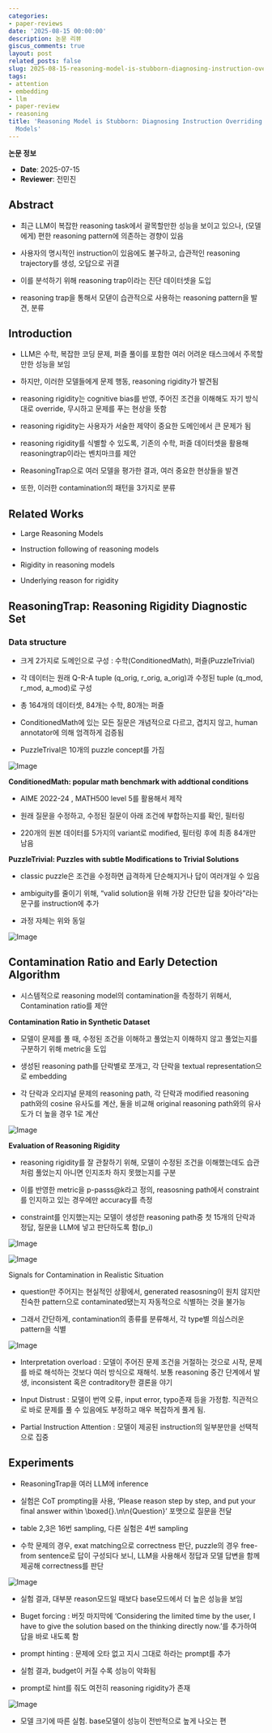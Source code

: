 ```yaml
---
categories:
- paper-reviews
date: '2025-08-15 00:00:00'
description: 논문 리뷰
giscus_comments: true
layout: post
related_posts: false
slug: 2025-08-15-reasoning-model-is-stubborn-diagnosing-instruction-overriding-in
tags:
- attention
- embedding
- llm
- paper-review
- reasoning
title: 'Reasoning Model is Stubborn: Diagnosing Instruction Overriding in Reasoning
  Models'
---
```


**논문 정보**
- **Date**: 2025-07-15
- **Reviewer**: 전민진

## Abstract

- 최근 LLM이 복잡한 reasoning task에서 괄목할만한 성능을 보이고 있으나, (모델에게) 편한 reasoning pattern에 의존하는 경향이 있음

- 사용자의 명시적인 instruction이 있음에도 불구하고, 습관적인 reasoning trajectory를 생성, 오답으로 귀결

- 이를 분석하기 위해 reasoning trap이라는 진단 데이터셋을 도입

- reasoning trap을 통해서 모덷이 습관적으로 사용하는 reasoning pattern을 발견, 분류

## Introduction

- LLM은 수학, 복잡한 코딩 문제, 퍼즐 풀이를 포함한 여러 어려운 태스크에서 주목할만한 성능을 보임

- 하지만, 이러한 모델들에게 문제 행동, reasoning rigidity가 발견됨

- reasoning rigidity는 cognitive bias를 반영, 주어진 조건을 이해해도 자기 방식대로 override, 무시하고 문제를 푸는 현상을 뜻함

- reasoning rigidity는 사용자가 서술한 제약이 중요한 도메인에서 큰 문제가 됨

- reasoning rigidity를 식별할 수 있도록, 기존의 수학, 퍼즐 데이터셋을 활용해 reasoningtrap이라는 벤치마크를 제안

- ReasoningTrap으로 여러 모델을 평가한 결과, 여러 중요한 현상들을 발견

- 또한, 이러한 contamination의 패턴을 3가지로 분류

## Related Works

- Large Reasoning Models

- Instruction following of reasoning models

- Rigidity in reasoning models

- Underlying reason for rigidity

## ReasoningTrap: Reasoning Rigidity Diagnostic Set

### Data structure

- 크게 2가지로 도메인으로 구성 : 수학(ConditionedMath), 퍼즐(PuzzleTrivial)

- 각 데이터는 원래 Q-R-A tuple (q_orig, r_orig, a_orig)과 수정된 tuple (q_mod, r_mod, a_mod)로 구성

- 총 164개의 데이터셋, 84개는 수학, 80개는 퍼즐

- ConditionedMath에 있는 모든 질문은 개념적으로 다르고, 겹치지 않고, human annotator에 의해 엄격하게 검증됨

- PuzzleTrival은 10개의 puzzle concept를 가짐

![Image](https://prod-files-secure.s3.us-west-2.amazonaws.com/3acbc979-3f43-48f4-8683-229c6104ec76/116b04b4-827c-46d3-80a5-76001297c885/image.png?X-Amz-Algorithm=AWS4-HMAC-SHA256&X-Amz-Content-Sha256=UNSIGNED-PAYLOAD&X-Amz-Credential=ASIAZI2LB46642GNVKOJ%2F20250810%2Fus-west-2%2Fs3%2Faws4_request&X-Amz-Date=20250810T105954Z&X-Amz-Expires=3600&X-Amz-Security-Token=IQoJb3JpZ2luX2VjEJr%2F%2F%2F%2F%2F%2F%2F%2F%2F%2FwEaCXVzLXdlc3QtMiJHMEUCIQD7zpm6qJj%2B%2FT3MqYJHlbFHQJ%2FX2UrtvldABGabtEwnzwIgGumwWfpkz4iSUNno%2FBa%2BGXJwDEf%2Frp0XbTJGrSi0kyIqiAQI0%2F%2F%2F%2F%2F%2F%2F%2F%2F%2F%2FARAAGgw2Mzc0MjMxODM4MDUiDIFwX7mIz9njxNVWvCrcA9H9r7VaUR18CbsfNsvPXhfMwSSQL7w2syE1r%2FeV2AceHv5XJpwjkZMf8Fy295x7%2BAOWEtUmYAy9yQ7IR6NSDflXWuHTEi0h4zZBFYUm%2BN7AzNIsHvkxtHdrF8QSVrQ1mj8t3tcw4yDfAlQ2SzKDn%2F3a2lONAoS0X7%2FjtLjXw3MLvIjBZNl%2Fe3x8olTvb%2FaEYM1I9D4AkopMxtS%2BS5o15gwSkjkQdNsKtKJm%2FMh9qWxRnnQ7bLIBjB50jPUABQTtMze%2FyoCz%2BnLo0gzYvQ7Uk7AH5FiK%2Bj%2BOw8vr2a0jPXRUlr6bKTU1A9QEZ8lUVtD058GvXZkQJxNsPEATZDsQwEvIC3VxlcG4eGPxvxgAopKgiIFKA4mN0X3Mkxma42eihQS5MkPtYOZJZFRsIr7i6d4jafKxILBsDCj27aqqvVKAyK03JR16kIQN91%2Fc2oDMgRs21mDizLuLpPm7sWgurjG4lHBHa7h6wYNHO08HtRW%2FvwmsBizOXSex3fhg3Q33uv0bA7LOh9Fh5XYk%2F1IMrlBur1sl65poO0bI4UnEzQCLKlR5VO1NxQRVupEJmG6Y%2FkzYQviWIDshI%2FANfGR3cLDI0ekX%2F%2FWm3anERRHsiUarYrUZGnmnibcPd4COMI3U4cQGOqUBm2tRTmuTZCJkfUFtDOd%2F70wgO03mY%2BMWptax%2Bq%2Bbiv4LkFbKYqkP4W6S38d9PwhyAhHo%2BU7FOruAzVp1DTkCNlFpElIdyPn8Sdkf4WitgksHw3RYio%2BtvkwDzG5QrGW0bTJolzK7Nr6%2B%2F%2FnrAMoE05fhgzknNarwZtZszc4QjC9YHYy37DydxxiLw1gc7bjSj%2BtuhWNAZ3%2Fa%2FWC9wcEjegbGSqY0&X-Amz-Signature=e1a36ff74957a903916860588ea652a08f65c9654792b37d6cf351218a1cea9c&X-Amz-SignedHeaders=host&x-amz-checksum-mode=ENABLED&x-id=GetObject)

**ConditionedMath: popular math benchmark with addtional conditions**

- AIME 2022-24 , MATH500 level 5를 활용해서 제작

- 원래 질문을 수정하고, 수정된 질문이 아래 조건에 부합하는지를 확인, 필터링

- 220개의 원본 데이터를 5가지의 variant로 modified, 필터링 후에 최종 84개만 남음

**PuzzleTrivial: Puzzles with subtle Modifications to Trivial Solutions**

- classic puzzle은 조건을 수정하면 급격하게 단순해지거나 답이 여러개일 수 있음

- ambiguity를 줄이기 위해, “valid solution을 위해 가장 간단한 답을 찾아라”라는 문구를 instruction에 추가

- 과정 자체는 위와 동일

![Image](https://prod-files-secure.s3.us-west-2.amazonaws.com/3acbc979-3f43-48f4-8683-229c6104ec76/3381b485-56c2-4439-b9da-81dce83ce7c5/image.png?X-Amz-Algorithm=AWS4-HMAC-SHA256&X-Amz-Content-Sha256=UNSIGNED-PAYLOAD&X-Amz-Credential=ASIAZI2LB46642GNVKOJ%2F20250810%2Fus-west-2%2Fs3%2Faws4_request&X-Amz-Date=20250810T105954Z&X-Amz-Expires=3600&X-Amz-Security-Token=IQoJb3JpZ2luX2VjEJr%2F%2F%2F%2F%2F%2F%2F%2F%2F%2FwEaCXVzLXdlc3QtMiJHMEUCIQD7zpm6qJj%2B%2FT3MqYJHlbFHQJ%2FX2UrtvldABGabtEwnzwIgGumwWfpkz4iSUNno%2FBa%2BGXJwDEf%2Frp0XbTJGrSi0kyIqiAQI0%2F%2F%2F%2F%2F%2F%2F%2F%2F%2F%2FARAAGgw2Mzc0MjMxODM4MDUiDIFwX7mIz9njxNVWvCrcA9H9r7VaUR18CbsfNsvPXhfMwSSQL7w2syE1r%2FeV2AceHv5XJpwjkZMf8Fy295x7%2BAOWEtUmYAy9yQ7IR6NSDflXWuHTEi0h4zZBFYUm%2BN7AzNIsHvkxtHdrF8QSVrQ1mj8t3tcw4yDfAlQ2SzKDn%2F3a2lONAoS0X7%2FjtLjXw3MLvIjBZNl%2Fe3x8olTvb%2FaEYM1I9D4AkopMxtS%2BS5o15gwSkjkQdNsKtKJm%2FMh9qWxRnnQ7bLIBjB50jPUABQTtMze%2FyoCz%2BnLo0gzYvQ7Uk7AH5FiK%2Bj%2BOw8vr2a0jPXRUlr6bKTU1A9QEZ8lUVtD058GvXZkQJxNsPEATZDsQwEvIC3VxlcG4eGPxvxgAopKgiIFKA4mN0X3Mkxma42eihQS5MkPtYOZJZFRsIr7i6d4jafKxILBsDCj27aqqvVKAyK03JR16kIQN91%2Fc2oDMgRs21mDizLuLpPm7sWgurjG4lHBHa7h6wYNHO08HtRW%2FvwmsBizOXSex3fhg3Q33uv0bA7LOh9Fh5XYk%2F1IMrlBur1sl65poO0bI4UnEzQCLKlR5VO1NxQRVupEJmG6Y%2FkzYQviWIDshI%2FANfGR3cLDI0ekX%2F%2FWm3anERRHsiUarYrUZGnmnibcPd4COMI3U4cQGOqUBm2tRTmuTZCJkfUFtDOd%2F70wgO03mY%2BMWptax%2Bq%2Bbiv4LkFbKYqkP4W6S38d9PwhyAhHo%2BU7FOruAzVp1DTkCNlFpElIdyPn8Sdkf4WitgksHw3RYio%2BtvkwDzG5QrGW0bTJolzK7Nr6%2B%2F%2FnrAMoE05fhgzknNarwZtZszc4QjC9YHYy37DydxxiLw1gc7bjSj%2BtuhWNAZ3%2Fa%2FWC9wcEjegbGSqY0&X-Amz-Signature=53d7f78cca1a85c2434e0410c9ef32dcb9a93b7fb84ece33a0f0b7d92001ec88&X-Amz-SignedHeaders=host&x-amz-checksum-mode=ENABLED&x-id=GetObject)

## Contamination Ratio and Early Detection Algorithm

- 시스템적으로 reasoning model의 contamination을 측정하기 위해서, Contamination ratio를 제안

**Contamination Ratio in Synthetic Dataset**

- 모델이 문제를 풀 때, 수정된 조건을 이해하고 풀었는지 이해하지 않고 풀었는지를 구분하기 위해 metric을 도입

- 생성된 reasoning path를 단락별로 쪼개고, 각 단락을 textual representation으로 embedding

- 각 단락과 오리지널 문제의 reasoning path, 각 단락과 modified reasoning path와의 cosine 유사도를 계산, 둘을 비교해 original reasoning path와의 유사도가 더 높을 경우 1로 계산

![Image](https://prod-files-secure.s3.us-west-2.amazonaws.com/3acbc979-3f43-48f4-8683-229c6104ec76/ce44517f-dd76-42b5-bc57-545202ff74b1/image.png?X-Amz-Algorithm=AWS4-HMAC-SHA256&X-Amz-Content-Sha256=UNSIGNED-PAYLOAD&X-Amz-Credential=ASIAZI2LB46642GNVKOJ%2F20250810%2Fus-west-2%2Fs3%2Faws4_request&X-Amz-Date=20250810T105954Z&X-Amz-Expires=3600&X-Amz-Security-Token=IQoJb3JpZ2luX2VjEJr%2F%2F%2F%2F%2F%2F%2F%2F%2F%2FwEaCXVzLXdlc3QtMiJHMEUCIQD7zpm6qJj%2B%2FT3MqYJHlbFHQJ%2FX2UrtvldABGabtEwnzwIgGumwWfpkz4iSUNno%2FBa%2BGXJwDEf%2Frp0XbTJGrSi0kyIqiAQI0%2F%2F%2F%2F%2F%2F%2F%2F%2F%2F%2FARAAGgw2Mzc0MjMxODM4MDUiDIFwX7mIz9njxNVWvCrcA9H9r7VaUR18CbsfNsvPXhfMwSSQL7w2syE1r%2FeV2AceHv5XJpwjkZMf8Fy295x7%2BAOWEtUmYAy9yQ7IR6NSDflXWuHTEi0h4zZBFYUm%2BN7AzNIsHvkxtHdrF8QSVrQ1mj8t3tcw4yDfAlQ2SzKDn%2F3a2lONAoS0X7%2FjtLjXw3MLvIjBZNl%2Fe3x8olTvb%2FaEYM1I9D4AkopMxtS%2BS5o15gwSkjkQdNsKtKJm%2FMh9qWxRnnQ7bLIBjB50jPUABQTtMze%2FyoCz%2BnLo0gzYvQ7Uk7AH5FiK%2Bj%2BOw8vr2a0jPXRUlr6bKTU1A9QEZ8lUVtD058GvXZkQJxNsPEATZDsQwEvIC3VxlcG4eGPxvxgAopKgiIFKA4mN0X3Mkxma42eihQS5MkPtYOZJZFRsIr7i6d4jafKxILBsDCj27aqqvVKAyK03JR16kIQN91%2Fc2oDMgRs21mDizLuLpPm7sWgurjG4lHBHa7h6wYNHO08HtRW%2FvwmsBizOXSex3fhg3Q33uv0bA7LOh9Fh5XYk%2F1IMrlBur1sl65poO0bI4UnEzQCLKlR5VO1NxQRVupEJmG6Y%2FkzYQviWIDshI%2FANfGR3cLDI0ekX%2F%2FWm3anERRHsiUarYrUZGnmnibcPd4COMI3U4cQGOqUBm2tRTmuTZCJkfUFtDOd%2F70wgO03mY%2BMWptax%2Bq%2Bbiv4LkFbKYqkP4W6S38d9PwhyAhHo%2BU7FOruAzVp1DTkCNlFpElIdyPn8Sdkf4WitgksHw3RYio%2BtvkwDzG5QrGW0bTJolzK7Nr6%2B%2F%2FnrAMoE05fhgzknNarwZtZszc4QjC9YHYy37DydxxiLw1gc7bjSj%2BtuhWNAZ3%2Fa%2FWC9wcEjegbGSqY0&X-Amz-Signature=8684317dcc4ee44b91c3131166fea8c2acc137e6a0ed2a26805f884e13ffa086&X-Amz-SignedHeaders=host&x-amz-checksum-mode=ENABLED&x-id=GetObject)

**Evaluation of Reasoning Rigidity**

- reasoning rigidity를 잘 관찰하기 위해, 모델이 수정된 조건을 이해했는데도 습관처럼 풀었는지 아니면 인지조차 하지 못했는지를 구분

- 이를 반영한 metric을 p-passs@k라고 정의, reasosning path에서 constraint를 인지하고 있는 경우에만 accuracy를 측정

- constraint를 인지했는지는 모델이 생성한 reasoning path중 첫 15개의 단락과 정답, 질문을 LLM에 넣고 판단하도록 함(p_i)

![Image](https://prod-files-secure.s3.us-west-2.amazonaws.com/3acbc979-3f43-48f4-8683-229c6104ec76/f399899f-e285-4d1e-b0e8-73125d3f93ad/image.png?X-Amz-Algorithm=AWS4-HMAC-SHA256&X-Amz-Content-Sha256=UNSIGNED-PAYLOAD&X-Amz-Credential=ASIAZI2LB46642GNVKOJ%2F20250810%2Fus-west-2%2Fs3%2Faws4_request&X-Amz-Date=20250810T105954Z&X-Amz-Expires=3600&X-Amz-Security-Token=IQoJb3JpZ2luX2VjEJr%2F%2F%2F%2F%2F%2F%2F%2F%2F%2FwEaCXVzLXdlc3QtMiJHMEUCIQD7zpm6qJj%2B%2FT3MqYJHlbFHQJ%2FX2UrtvldABGabtEwnzwIgGumwWfpkz4iSUNno%2FBa%2BGXJwDEf%2Frp0XbTJGrSi0kyIqiAQI0%2F%2F%2F%2F%2F%2F%2F%2F%2F%2F%2FARAAGgw2Mzc0MjMxODM4MDUiDIFwX7mIz9njxNVWvCrcA9H9r7VaUR18CbsfNsvPXhfMwSSQL7w2syE1r%2FeV2AceHv5XJpwjkZMf8Fy295x7%2BAOWEtUmYAy9yQ7IR6NSDflXWuHTEi0h4zZBFYUm%2BN7AzNIsHvkxtHdrF8QSVrQ1mj8t3tcw4yDfAlQ2SzKDn%2F3a2lONAoS0X7%2FjtLjXw3MLvIjBZNl%2Fe3x8olTvb%2FaEYM1I9D4AkopMxtS%2BS5o15gwSkjkQdNsKtKJm%2FMh9qWxRnnQ7bLIBjB50jPUABQTtMze%2FyoCz%2BnLo0gzYvQ7Uk7AH5FiK%2Bj%2BOw8vr2a0jPXRUlr6bKTU1A9QEZ8lUVtD058GvXZkQJxNsPEATZDsQwEvIC3VxlcG4eGPxvxgAopKgiIFKA4mN0X3Mkxma42eihQS5MkPtYOZJZFRsIr7i6d4jafKxILBsDCj27aqqvVKAyK03JR16kIQN91%2Fc2oDMgRs21mDizLuLpPm7sWgurjG4lHBHa7h6wYNHO08HtRW%2FvwmsBizOXSex3fhg3Q33uv0bA7LOh9Fh5XYk%2F1IMrlBur1sl65poO0bI4UnEzQCLKlR5VO1NxQRVupEJmG6Y%2FkzYQviWIDshI%2FANfGR3cLDI0ekX%2F%2FWm3anERRHsiUarYrUZGnmnibcPd4COMI3U4cQGOqUBm2tRTmuTZCJkfUFtDOd%2F70wgO03mY%2BMWptax%2Bq%2Bbiv4LkFbKYqkP4W6S38d9PwhyAhHo%2BU7FOruAzVp1DTkCNlFpElIdyPn8Sdkf4WitgksHw3RYio%2BtvkwDzG5QrGW0bTJolzK7Nr6%2B%2F%2FnrAMoE05fhgzknNarwZtZszc4QjC9YHYy37DydxxiLw1gc7bjSj%2BtuhWNAZ3%2Fa%2FWC9wcEjegbGSqY0&X-Amz-Signature=8534c865dce64f843fd27f4202910cbd2b437567a7a27c55f208ebdd26787f67&X-Amz-SignedHeaders=host&x-amz-checksum-mode=ENABLED&x-id=GetObject)

![Image](https://prod-files-secure.s3.us-west-2.amazonaws.com/3acbc979-3f43-48f4-8683-229c6104ec76/00631d4b-bfc6-4499-b9dd-ba640642bc0f/image.png?X-Amz-Algorithm=AWS4-HMAC-SHA256&X-Amz-Content-Sha256=UNSIGNED-PAYLOAD&X-Amz-Credential=ASIAZI2LB46642GNVKOJ%2F20250810%2Fus-west-2%2Fs3%2Faws4_request&X-Amz-Date=20250810T105954Z&X-Amz-Expires=3600&X-Amz-Security-Token=IQoJb3JpZ2luX2VjEJr%2F%2F%2F%2F%2F%2F%2F%2F%2F%2FwEaCXVzLXdlc3QtMiJHMEUCIQD7zpm6qJj%2B%2FT3MqYJHlbFHQJ%2FX2UrtvldABGabtEwnzwIgGumwWfpkz4iSUNno%2FBa%2BGXJwDEf%2Frp0XbTJGrSi0kyIqiAQI0%2F%2F%2F%2F%2F%2F%2F%2F%2F%2F%2FARAAGgw2Mzc0MjMxODM4MDUiDIFwX7mIz9njxNVWvCrcA9H9r7VaUR18CbsfNsvPXhfMwSSQL7w2syE1r%2FeV2AceHv5XJpwjkZMf8Fy295x7%2BAOWEtUmYAy9yQ7IR6NSDflXWuHTEi0h4zZBFYUm%2BN7AzNIsHvkxtHdrF8QSVrQ1mj8t3tcw4yDfAlQ2SzKDn%2F3a2lONAoS0X7%2FjtLjXw3MLvIjBZNl%2Fe3x8olTvb%2FaEYM1I9D4AkopMxtS%2BS5o15gwSkjkQdNsKtKJm%2FMh9qWxRnnQ7bLIBjB50jPUABQTtMze%2FyoCz%2BnLo0gzYvQ7Uk7AH5FiK%2Bj%2BOw8vr2a0jPXRUlr6bKTU1A9QEZ8lUVtD058GvXZkQJxNsPEATZDsQwEvIC3VxlcG4eGPxvxgAopKgiIFKA4mN0X3Mkxma42eihQS5MkPtYOZJZFRsIr7i6d4jafKxILBsDCj27aqqvVKAyK03JR16kIQN91%2Fc2oDMgRs21mDizLuLpPm7sWgurjG4lHBHa7h6wYNHO08HtRW%2FvwmsBizOXSex3fhg3Q33uv0bA7LOh9Fh5XYk%2F1IMrlBur1sl65poO0bI4UnEzQCLKlR5VO1NxQRVupEJmG6Y%2FkzYQviWIDshI%2FANfGR3cLDI0ekX%2F%2FWm3anERRHsiUarYrUZGnmnibcPd4COMI3U4cQGOqUBm2tRTmuTZCJkfUFtDOd%2F70wgO03mY%2BMWptax%2Bq%2Bbiv4LkFbKYqkP4W6S38d9PwhyAhHo%2BU7FOruAzVp1DTkCNlFpElIdyPn8Sdkf4WitgksHw3RYio%2BtvkwDzG5QrGW0bTJolzK7Nr6%2B%2F%2FnrAMoE05fhgzknNarwZtZszc4QjC9YHYy37DydxxiLw1gc7bjSj%2BtuhWNAZ3%2Fa%2FWC9wcEjegbGSqY0&X-Amz-Signature=6af989eec9f6ea8caceaacdcaaedda77586c82a4d4ecde97bfd6189b59c67e9d&X-Amz-SignedHeaders=host&x-amz-checksum-mode=ENABLED&x-id=GetObject)

Signals for Contamination in Realistic Situation

- question만 주어지는 현실적인 상황에서, generated reasosning이 원치 않지만 친숙한 pattern으로 contaminated됐는지 자동적으로 식별하는 것을 불가능

- 그래서 간단하게, contamination의 종류를 분류해서, 각 type별 의심스러운 pattern을 식별

![Image](https://prod-files-secure.s3.us-west-2.amazonaws.com/3acbc979-3f43-48f4-8683-229c6104ec76/b6b17efd-320c-4e2d-bae2-407969e2e701/image.png?X-Amz-Algorithm=AWS4-HMAC-SHA256&X-Amz-Content-Sha256=UNSIGNED-PAYLOAD&X-Amz-Credential=ASIAZI2LB46642GNVKOJ%2F20250810%2Fus-west-2%2Fs3%2Faws4_request&X-Amz-Date=20250810T105954Z&X-Amz-Expires=3600&X-Amz-Security-Token=IQoJb3JpZ2luX2VjEJr%2F%2F%2F%2F%2F%2F%2F%2F%2F%2FwEaCXVzLXdlc3QtMiJHMEUCIQD7zpm6qJj%2B%2FT3MqYJHlbFHQJ%2FX2UrtvldABGabtEwnzwIgGumwWfpkz4iSUNno%2FBa%2BGXJwDEf%2Frp0XbTJGrSi0kyIqiAQI0%2F%2F%2F%2F%2F%2F%2F%2F%2F%2F%2FARAAGgw2Mzc0MjMxODM4MDUiDIFwX7mIz9njxNVWvCrcA9H9r7VaUR18CbsfNsvPXhfMwSSQL7w2syE1r%2FeV2AceHv5XJpwjkZMf8Fy295x7%2BAOWEtUmYAy9yQ7IR6NSDflXWuHTEi0h4zZBFYUm%2BN7AzNIsHvkxtHdrF8QSVrQ1mj8t3tcw4yDfAlQ2SzKDn%2F3a2lONAoS0X7%2FjtLjXw3MLvIjBZNl%2Fe3x8olTvb%2FaEYM1I9D4AkopMxtS%2BS5o15gwSkjkQdNsKtKJm%2FMh9qWxRnnQ7bLIBjB50jPUABQTtMze%2FyoCz%2BnLo0gzYvQ7Uk7AH5FiK%2Bj%2BOw8vr2a0jPXRUlr6bKTU1A9QEZ8lUVtD058GvXZkQJxNsPEATZDsQwEvIC3VxlcG4eGPxvxgAopKgiIFKA4mN0X3Mkxma42eihQS5MkPtYOZJZFRsIr7i6d4jafKxILBsDCj27aqqvVKAyK03JR16kIQN91%2Fc2oDMgRs21mDizLuLpPm7sWgurjG4lHBHa7h6wYNHO08HtRW%2FvwmsBizOXSex3fhg3Q33uv0bA7LOh9Fh5XYk%2F1IMrlBur1sl65poO0bI4UnEzQCLKlR5VO1NxQRVupEJmG6Y%2FkzYQviWIDshI%2FANfGR3cLDI0ekX%2F%2FWm3anERRHsiUarYrUZGnmnibcPd4COMI3U4cQGOqUBm2tRTmuTZCJkfUFtDOd%2F70wgO03mY%2BMWptax%2Bq%2Bbiv4LkFbKYqkP4W6S38d9PwhyAhHo%2BU7FOruAzVp1DTkCNlFpElIdyPn8Sdkf4WitgksHw3RYio%2BtvkwDzG5QrGW0bTJolzK7Nr6%2B%2F%2FnrAMoE05fhgzknNarwZtZszc4QjC9YHYy37DydxxiLw1gc7bjSj%2BtuhWNAZ3%2Fa%2FWC9wcEjegbGSqY0&X-Amz-Signature=295f9f25dbc2d81f81c56a303187d12bc3fb277f72b3ac75641bf72128af1f3f&X-Amz-SignedHeaders=host&x-amz-checksum-mode=ENABLED&x-id=GetObject)

- Interpretation overload : 모델이 주어진 문제 조건을 거절하는 것으로 시작, 문제를 바로 해석하는 것보다 여러 방식으로 재해석. 보통 reasoning 중간 단계에서 발생, inconsistent 혹은 contraditory한 결론을 야기

- Input Distrust : 모델이 번역 오류, input error, typo존재 등을 가정함. 직관적으로 바로 문제를 풀 수 있음에도 부정하고 매우 복잡하게 풀게 됨.

- Partial Instruction Attention : 모델이 제공된 instruction의 일부분만을 선택적으로 집중

## Experiments

- ReasoningTrap을 여러 LLM에 inference

- 실험은 CoT prompting을 사용, ‘Please reason step by step, and put your final answer within \boxed{}.\n\n{Question}’ 포맷으로 질문을 전달

- table 2,3은 16번 sampling, 다른 실험은 4번 sampling

- 수학 문제의 경우, exat matching으로 correctness 판단, puzzle의 경우 free-from sentence로 답이 구성되다 보니, LLM을 사용해서 정답과 모델 답변을 함께 제공해 correctness를 판단

![Image](https://prod-files-secure.s3.us-west-2.amazonaws.com/3acbc979-3f43-48f4-8683-229c6104ec76/723a978c-8909-4555-be80-5f175dd3071c/image.png?X-Amz-Algorithm=AWS4-HMAC-SHA256&X-Amz-Content-Sha256=UNSIGNED-PAYLOAD&X-Amz-Credential=ASIAZI2LB46642GNVKOJ%2F20250810%2Fus-west-2%2Fs3%2Faws4_request&X-Amz-Date=20250810T105954Z&X-Amz-Expires=3600&X-Amz-Security-Token=IQoJb3JpZ2luX2VjEJr%2F%2F%2F%2F%2F%2F%2F%2F%2F%2FwEaCXVzLXdlc3QtMiJHMEUCIQD7zpm6qJj%2B%2FT3MqYJHlbFHQJ%2FX2UrtvldABGabtEwnzwIgGumwWfpkz4iSUNno%2FBa%2BGXJwDEf%2Frp0XbTJGrSi0kyIqiAQI0%2F%2F%2F%2F%2F%2F%2F%2F%2F%2F%2FARAAGgw2Mzc0MjMxODM4MDUiDIFwX7mIz9njxNVWvCrcA9H9r7VaUR18CbsfNsvPXhfMwSSQL7w2syE1r%2FeV2AceHv5XJpwjkZMf8Fy295x7%2BAOWEtUmYAy9yQ7IR6NSDflXWuHTEi0h4zZBFYUm%2BN7AzNIsHvkxtHdrF8QSVrQ1mj8t3tcw4yDfAlQ2SzKDn%2F3a2lONAoS0X7%2FjtLjXw3MLvIjBZNl%2Fe3x8olTvb%2FaEYM1I9D4AkopMxtS%2BS5o15gwSkjkQdNsKtKJm%2FMh9qWxRnnQ7bLIBjB50jPUABQTtMze%2FyoCz%2BnLo0gzYvQ7Uk7AH5FiK%2Bj%2BOw8vr2a0jPXRUlr6bKTU1A9QEZ8lUVtD058GvXZkQJxNsPEATZDsQwEvIC3VxlcG4eGPxvxgAopKgiIFKA4mN0X3Mkxma42eihQS5MkPtYOZJZFRsIr7i6d4jafKxILBsDCj27aqqvVKAyK03JR16kIQN91%2Fc2oDMgRs21mDizLuLpPm7sWgurjG4lHBHa7h6wYNHO08HtRW%2FvwmsBizOXSex3fhg3Q33uv0bA7LOh9Fh5XYk%2F1IMrlBur1sl65poO0bI4UnEzQCLKlR5VO1NxQRVupEJmG6Y%2FkzYQviWIDshI%2FANfGR3cLDI0ekX%2F%2FWm3anERRHsiUarYrUZGnmnibcPd4COMI3U4cQGOqUBm2tRTmuTZCJkfUFtDOd%2F70wgO03mY%2BMWptax%2Bq%2Bbiv4LkFbKYqkP4W6S38d9PwhyAhHo%2BU7FOruAzVp1DTkCNlFpElIdyPn8Sdkf4WitgksHw3RYio%2BtvkwDzG5QrGW0bTJolzK7Nr6%2B%2F%2FnrAMoE05fhgzknNarwZtZszc4QjC9YHYy37DydxxiLw1gc7bjSj%2BtuhWNAZ3%2Fa%2FWC9wcEjegbGSqY0&X-Amz-Signature=958be257ce819a8019616fbbc4726b5a978fd9b0e94e312a0f71a7b1f4e78fda&X-Amz-SignedHeaders=host&x-amz-checksum-mode=ENABLED&x-id=GetObject)

- 실험 결과, 대부분 reason모드일 때보다 base모드에서 더 높은 성능을 보임

- Buget forcing : 버짓 마지막에 ‘Considering the limited time by the user, I have to give the solution based on the thinking directly now.</think>’를 추가하여 답을 바로 내도록 함

- prompt hinting : 문제에 오타 없고 지시 그대로 하라는 prompt를 추가

- 실험 결과, budget이 커질 수록 성능이 악화됨

- prompt로 hint를 줘도 여전히 reasoning rigidity가 존재

![Image](https://prod-files-secure.s3.us-west-2.amazonaws.com/3acbc979-3f43-48f4-8683-229c6104ec76/dc9954e6-e510-4259-8718-cd0a879019c9/image.png?X-Amz-Algorithm=AWS4-HMAC-SHA256&X-Amz-Content-Sha256=UNSIGNED-PAYLOAD&X-Amz-Credential=ASIAZI2LB46642GNVKOJ%2F20250810%2Fus-west-2%2Fs3%2Faws4_request&X-Amz-Date=20250810T105954Z&X-Amz-Expires=3600&X-Amz-Security-Token=IQoJb3JpZ2luX2VjEJr%2F%2F%2F%2F%2F%2F%2F%2F%2F%2FwEaCXVzLXdlc3QtMiJHMEUCIQD7zpm6qJj%2B%2FT3MqYJHlbFHQJ%2FX2UrtvldABGabtEwnzwIgGumwWfpkz4iSUNno%2FBa%2BGXJwDEf%2Frp0XbTJGrSi0kyIqiAQI0%2F%2F%2F%2F%2F%2F%2F%2F%2F%2F%2FARAAGgw2Mzc0MjMxODM4MDUiDIFwX7mIz9njxNVWvCrcA9H9r7VaUR18CbsfNsvPXhfMwSSQL7w2syE1r%2FeV2AceHv5XJpwjkZMf8Fy295x7%2BAOWEtUmYAy9yQ7IR6NSDflXWuHTEi0h4zZBFYUm%2BN7AzNIsHvkxtHdrF8QSVrQ1mj8t3tcw4yDfAlQ2SzKDn%2F3a2lONAoS0X7%2FjtLjXw3MLvIjBZNl%2Fe3x8olTvb%2FaEYM1I9D4AkopMxtS%2BS5o15gwSkjkQdNsKtKJm%2FMh9qWxRnnQ7bLIBjB50jPUABQTtMze%2FyoCz%2BnLo0gzYvQ7Uk7AH5FiK%2Bj%2BOw8vr2a0jPXRUlr6bKTU1A9QEZ8lUVtD058GvXZkQJxNsPEATZDsQwEvIC3VxlcG4eGPxvxgAopKgiIFKA4mN0X3Mkxma42eihQS5MkPtYOZJZFRsIr7i6d4jafKxILBsDCj27aqqvVKAyK03JR16kIQN91%2Fc2oDMgRs21mDizLuLpPm7sWgurjG4lHBHa7h6wYNHO08HtRW%2FvwmsBizOXSex3fhg3Q33uv0bA7LOh9Fh5XYk%2F1IMrlBur1sl65poO0bI4UnEzQCLKlR5VO1NxQRVupEJmG6Y%2FkzYQviWIDshI%2FANfGR3cLDI0ekX%2F%2FWm3anERRHsiUarYrUZGnmnibcPd4COMI3U4cQGOqUBm2tRTmuTZCJkfUFtDOd%2F70wgO03mY%2BMWptax%2Bq%2Bbiv4LkFbKYqkP4W6S38d9PwhyAhHo%2BU7FOruAzVp1DTkCNlFpElIdyPn8Sdkf4WitgksHw3RYio%2BtvkwDzG5QrGW0bTJolzK7Nr6%2B%2F%2FnrAMoE05fhgzknNarwZtZszc4QjC9YHYy37DydxxiLw1gc7bjSj%2BtuhWNAZ3%2Fa%2FWC9wcEjegbGSqY0&X-Amz-Signature=9dfb918af073df137e1abf38375f9dae7cd3b4ca99134a0e73c0ca7c71d6529c&X-Amz-SignedHeaders=host&x-amz-checksum-mode=ENABLED&x-id=GetObject)

- 모델 크기에 따른 실험. base모델이 성능이 전반적으로 높게 나오는 편
